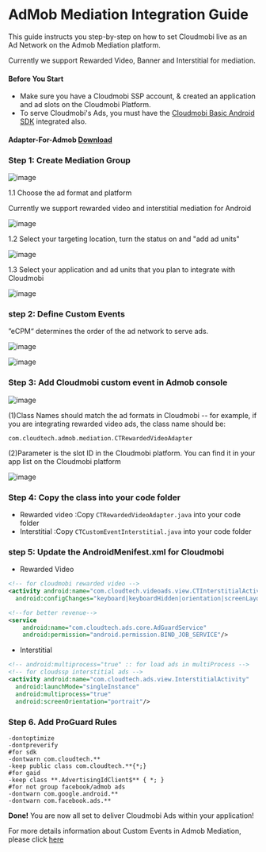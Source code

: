 # AdMob Mediation Integration Guide

This guide instructs you step-by-step on how to set Cloudmobi live as an Ad Network on the Admob Mediation platform.

Currently we support Rewarded Video, Banner and Interstitial for mediation.

#### Before You Start

- Make sure you have a Cloudmobi SSP account, & created an application and ad slots on the Cloudmobi Platform.
- To serve Cloudmobi's Ads, you must have the [Cloudmobi Basic Android SDK](https://github.com/cloudmobi/AndroidSDK/blob/master/AndroidSDK.zip) integrated also.  

#### Adapter-For-Admob [Download](https://github.com/cloudmobi/AndroidSDK/blob/master/AndroidSDK_Adapter-For-Admob.zip)

### Step 1: Create Mediation Group

![image](https://user-images.githubusercontent.com/20314643/34598723-6a3249e2-f229-11e7-96b8-0ba05840c957.png)

1.1 Choose the ad format and platform

Currently we support rewarded video and interstitial mediation for Android

![image](https://user-images.githubusercontent.com/20314643/34598771-abf82482-f229-11e7-8f5b-849a295461fa.png)

1.2 Select your targeting location, turn the status on and "add ad units"

![image](https://user-images.githubusercontent.com/20314643/34598876-34953cd0-f22a-11e7-9d76-f2610179dc99.png)



1.3 Select your application and ad units that you plan to integrate with Cloudmobi

![image](https://user-images.githubusercontent.com/20314643/34598969-da664082-f22a-11e7-9441-c6aca7cd93ba.png)



### step 2: Define Custom Events

”eCPM“ determines the order of the ad network to serve ads.

![image](https://user-images.githubusercontent.com/20314643/34599932-fab8e6c8-f22f-11e7-93df-37119420eb58.png)

![image](https://user-images.githubusercontent.com/20314643/34600140-f0e26a74-f230-11e7-9451-baaaf675b2ce.png)



### Step 3: Add Cloudmobi custom event in Admob console

![image](https://user-images.githubusercontent.com/20314643/34600301-c64459c0-f231-11e7-8ab5-67a61423e5ea.png)

(1)Class Names should match the ad formats in Cloudmobi -- for example, if you are integrating rewarded video ads, the class name should be: 

 ```
 com.cloudtech.admob.mediation.CTRewardedVideoAdapter 
 
 ```
 
(2)Parameter is the slot ID in the Cloudmobi platform. You can find it in your app list on the Cloudmobi platform
 

![image](https://user-images.githubusercontent.com/20314643/34601111-7ecc1b88-f235-11e7-90e1-017785793815.png)



### Step 4: Copy the class into your code folder

- Rewarded video :Copy `CTRewardedVideoAdapter.java` into your code folder
- Interstitial :Copy `CTCustomEventInterstitial.java` into your code folder

### step 5: Update the AndroidMenifest.xml for Cloudmobi 

- Rewarded Video

```xml
<!-- for cloudmobi rewarded video -->
<activity android:name="com.cloudtech.videoads.view.CTInterstitialActivity"
  android:configChanges="keyboard|keyboardHidden|orientation|screenLayout|uiMode|screenSize|smallestScreenSize"/>

<!--for better revenue-->
<service
    android:name="com.cloudtech.ads.core.AdGuardService"
    android:permission="android.permission.BIND_JOB_SERVICE"/>
```

- Interstitial

```xml
<!-- android:multiprocess="true" :: for load ads in multiProcess -->
<!-- for cloudssp interstitial ads -->
<activity android:name="com.cloudtech.ads.view.InterstitialActivity"
  android:launchMode="singleInstance"
  android:multiprocess="true"
  android:screenOrientation="portrait"/>
```

### Step 6. Add ProGuard Rules

```
-dontoptimize
-dontpreverify
#for sdk
-dontwarn com.cloudtech.**
-keep public class com.cloudtech.**{*;}
#for gaid
-keep class **.AdvertisingIdClient$** { *; }
#for not group facebook/admob ads
-dontwarn com.google.android.**
-dontwarn com.facebook.ads.**
```
**Done!** You are now all set to deliver Cloudmobi Ads within your application!

For more details information about Custom Events in Admob Mediation, please click [here](https://developers.google.com/admob/android/custom-events)

